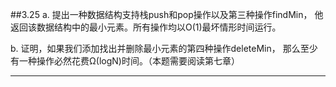 ##3.25 
a. 提出一种数据结构支持栈push和pop操作以及第三种操作findMin，
他返回该数据结构中的最小元素。所有操作均以O(1)最坏情形时间运行。

b. 证明，如果我们添加找出并删除最小元素的第四种操作deleteMin，
那么至少有一种操作必然花费Ω(logN)时间。（本题需要阅读第七章）

---
